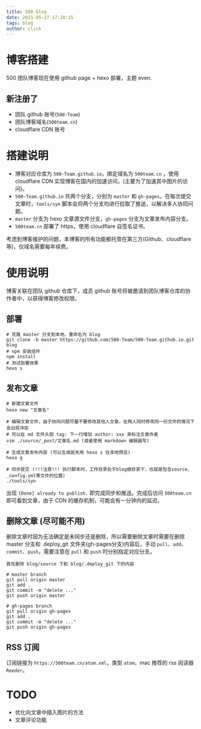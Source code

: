 ```yaml
---
title: 500 blog
date: 2021-05-27 17:20:15
tags: blog
author: click
---
```

# 博客搭建

500 团队博客现在使用 github page + hexo 部署，主题 even.

## 新注册了
+ 团队 github 账号(`500-Team`)
+ 团队博客域名(`500team.cn`)
+ cloudflare CDN 账号

# 搭建说明

+ 博客对应仓库为 `500-Team.github.io`，绑定域名为 `500team.cn` ，使用 cloudflare CDN 实现博客在国内的加速访问，(主要为了加速其中图片的访问)。
+  `500-Team.github.io` 共两个分支，分别为 `master` 和 `gh-pages`。在每次提交文章时，`tools/syn` 脚本会将两个分支均进行拉取了推送，以解决多人协同问题。
+ `master` 分支为 hexo 文章源文件分支，`gh-pages` 分支为文章发布内容分支。
+ `500team.cn` 部署了 https，使用 cloudflare 自签名证书。

考虑到博客维护的问题，本博客的所有功能都托管在第三方(Github、cloudflare等)，仅域名需要每年续费。

# 使用说明

博客关联在团队 github 仓库下，成员 github 账号将被邀请到团队博客仓库的协作者中，以获得博客修改权限。

## 部署

```shell
# 克隆 master 分支到本地，重命名为 blog 
git clone -b master https://github.com/500-Team/500-Team.github.io.git blog
# npm 安装组件
npm install
# 测试部署效果
hexo s
```

## 发布文章

```shell
# 新建文章文件
hexo new "文章名"

# 编辑文章文件，由于协同问题尽量不要修改其他人文章，在两人同时修改同一份文件的情况下会出现冲突
# 可以在 md 文件头部 tag: 下一行增加 author: xxx 来标注文章作者
vim ./source/_post/文章名.md (或者使用 markdown 编辑器写)

# 生成文章发布内容 (可以生成前先用 hexo s 在本地预览)
hexo g 

# 同步提交 (!!!注意!!! 执行脚本时，工作目录处于blog根目录下，也就是包含source、_config.yml等文件的位置)
./tools/syn 
```

出现 `[Done] already to publish.` 即完成同步和推送。完成后访问 `500team.cn` 即可看到文章，由于 CDN 的缓存机制，可能会有一分钟内的延迟。

## 删除文章 (尽可能不用)

删除文章时因为无法确定是未同步还是删除，所以需要删除文章时需要在删除 master 分支和 .deploy_git 文件夹(gh-pages分支)内容后，手动 `pull`、`add`、`commit`、`push`，需要注意在 `pull` 和 `push` 时分别指定对应分支。

```shell
首先删除 blog/source 下和 blog/.deploy_git 下的内容

# master branch
git pull origin master
git add .
git commit -m "delete ..."
git push origin master

# gh-pages branch
git pull origin gh-pages
git add .
git commit -m "delete ..."
git push origin gh-pages
```

## RSS 订阅

订阅链接为 `https://500team.cn/atom.xml`，类型 `atom`，mac 推荐的 rss 阅读器 `Reeder`。

# TODO

+ 优化向文章中插入图片的方法
+ 文章评论功能
